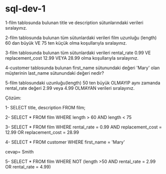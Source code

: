 # sql-dev-1

1-film tablosunda bulunan title ve description sütunlarındaki verileri sıralayınız.

2-film tablosunda bulunan tüm sütunlardaki verileri film uzunluğu (length) 60 dan büyük VE 75 ten küçük olma koşullarıyla sıralayınız.

3-film tablosunda bulunan tüm sütunlardaki verileri rental_rate 0.99 VE replacement_cost 12.99 VEYA 28.99 olma koşullarıyla sıralayınız.

4-customer tablosunda bulunan first_name sütunundaki değeri 'Mary' olan müşterinin last_name sütunundaki değeri nedir?

5-film tablosundaki uzunluğu(length) 50 ten büyük OLMAYIP aynı zamanda rental_rate değeri 2.99 veya 4.99 OLMAYAN verileri sıralayınız.

Çözüm:

1- SELECT title, description FROM film;

2- SELECT * FROM film WHERE length > 60 AND length < 75

3- SELECT * FROM film WHERE rental_rate = 0.99 AND replacement_cost = 12.99 OR replacement_cost = 28.99 

4- SELECT * FROM customer WHERE first_name = 'Mary' 

cevap= Smith

5- SELECT * FROM film WHERE NOT (length >50 AND rental_rate = 2.99 OR rental_rate = 4.99)
